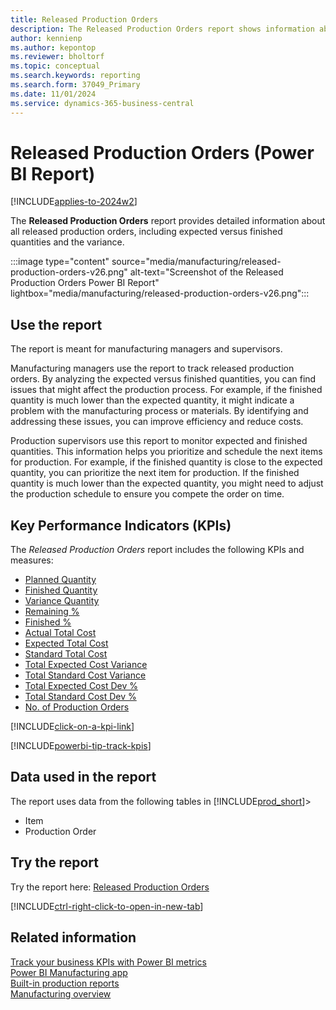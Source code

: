 ```yaml
---
title: Released Production Orders
description: The Released Production Orders report shows information about all released production orders, including expected versus finished quantities and the variance.
author: kennienp
ms.author: kepontop
ms.reviewer: bholtorf
ms.topic: conceptual
ms.search.keywords: reporting
ms.search.form: 37049_Primary
ms.date: 11/01/2024
ms.service: dynamics-365-business-central
---
```


# Released Production Orders (Power BI Report)

[!INCLUDE[applies-to-2024w2](includes/applies-to-2024w2.md)]

The **Released Production Orders** report provides detailed information about all released production orders, including expected versus finished quantities and the variance.

:::image type="content" source="media/manufacturing/released-production-orders-v26.png" alt-text="Screenshot of the Released Production Orders Power BI Report" lightbox="media/manufacturing/released-production-orders-v26.png":::

## Use the report

The report is meant for manufacturing managers and supervisors.

Manufacturing managers use the report to track released production orders. By analyzing the expected versus finished quantities, you can find issues that might affect the production process. For example, if the finished quantity is much lower than the expected quantity, it might indicate a problem with the manufacturing process or materials. By identifying and addressing these issues, you can improve efficiency and reduce costs.

Production supervisors use this report to monitor expected and finished quantities. This information helps you prioritize and schedule the next items for production. For example, if the finished quantity is close to the expected quantity, you can prioritize the next item for production. If the finished quantity is much lower than the expected quantity, you might need to adjust the production schedule to ensure you compete the order on time.

## Key Performance Indicators (KPIs)

The *Released Production Orders* report includes the following KPIs and measures:

- [Planned Quantity](manufacturing-powerbi-kpis.md#planned-quantity)
- [Finished Quantity](manufacturing-powerbi-kpis.md#finished-quantity)
- [Variance Quantity](manufacturing-powerbi-kpis.md#variance-quantity)
- [Remaining %](manufacturing-powerbi-kpis.md#remaining-percent)
- [Finished %](manufacturing-powerbi-kpis.md#finished-percent)
- [Actual Total Cost](manufacturing-powerbi-kpis.md#total-actual-cost)
- [Expected Total Cost](manufacturing-powerbi-kpis.md#total-expected-cost)
- [Standard Total Cost](manufacturing-powerbi-kpis.md#total-standard-cost)
- [Total Expected Cost Variance](manufacturing-powerbi-kpis.md#total-expected-cost-variance)
- [Total Standard Cost Variance](manufacturing-powerbi-kpis.md#total-standard-cost-variance)
- [Total Expected Cost Dev %](manufacturing-powerbi-kpis.md#total-expected-cost-dev-percent)
- [Total Standard Cost Dev %](manufacturing-powerbi-kpis.md#total-standard-cost-dev-percent)
- [No. of Production Orders](manufacturing-powerbi-kpis.md#no-of-production-orders)

[!INCLUDE[click-on-a-kpi-link](includes/click-on-a-kpi-link.md)]

[!INCLUDE[powerbi-tip-track-kpis](includes/powerbi-tip-track-kpis.md)]

## Data used in the report

The report uses data from the following tables in [!INCLUDE[prod_short](includes/prod_short.md)]>

- Item
- Production Order

## Try the report

Try the report here: [Released Production Orders](https://businesscentral.dynamics.com?page=37049)

[!INCLUDE[ctrl-right-click-to-open-in-new-tab](includes/ctrl-right-click-to-open-in-new-tab.md)]

## Related information

[Track your business KPIs with Power BI metrics](track-kpis-with-power-bi-metrics.md)  
[Power BI Manufacturing app](manufacturing-powerbi-app.md)  
[Built-in production reports](production-reports.md)  
[Manufacturing overview](production-manage-manufacturing.md)
